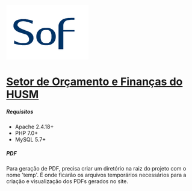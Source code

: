![SOF](sof_files/logo_blue.png)

# [Setor de Orçamento e Finanças do HUSM](http://www.sofhusm.net.br)

##### Requisitos

* Apache 2.4.18+
* PHP 7.0+
* MySQL 5.7+


##### PDF

Para geração de PDF, precisa criar um diretório na raiz do projeto com o nome 'temp'. É onde ficarão os arquivos temporários necessários para a criação e visualização dos PDFs gerados no site.

